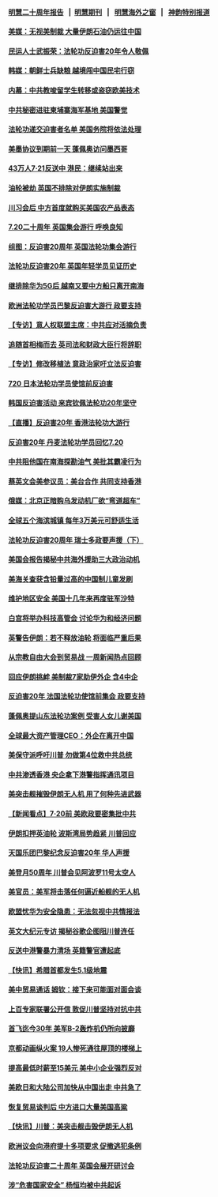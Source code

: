 #### [明慧二十周年报告](https://github.com/gfw-breaker/mh-reports/blob/master/README.md?t=07221101) &nbsp;&nbsp;|&nbsp;&nbsp;[明慧期刊](https://github.com/gfw-breaker/mh-qikan) &nbsp;&nbsp;|&nbsp;&nbsp; [明慧海外之窗](https://github.com/gfw-breaker/mh-news/blob/master/README.md?t=07221101) &nbsp;&nbsp;|&nbsp;&nbsp; [神韵特别报道](https://github.com/gfw-breaker/mh-news/blob/master/shenyun.md?t=07221101) 

#### [美媒：无视美制裁 大量伊朗石油仍运往中国](../pages/nsc418/n11401500.md?t=07221101) 

#### [民运人士武振荣：法轮功反迫害20年令人敬佩](../pages/nsc418/n11400594.md?t=07221101) 

#### [韩媒：朝鲜士兵缺粮 越境闯中国民宅行窃](../pages/nsc418/n11401257.md?t=07221101) 

#### [内幕：中共教唆留学生转移或盗窃欧美技术](../pages/nsc418/n11400375.md?t=07221101) 

#### [中共秘密进驻柬埔寨海军基地 美国警觉](../pages/nsc418/n11400703.md?t=07221101) 

#### [法轮功递交迫害者名单 美国务院将依法处理](../pages/nsc418/n11400678.md?t=07221101) 

#### [美墨协议到期前一天 蓬佩奥访问墨西哥](../pages/nsc418/n11400374.md?t=07221101) 

#### [43万人7·21反送中 港民：继续站出来](../pages/nsc418/n11400164.md?t=07221101) 

#### [油轮被劫 英国不排除对伊朗实施制裁](../pages/nsc418/n11399971.md?t=07221101) 

#### [川习会后 中方首度就购买美国农产品表态](../pages/nsc418/n11400047.md?t=07221101) 

#### [7.20二十周年 英国集会游行 呼唤良知](../pages/nsc418/n11399969.md?t=07221101) 

#### [组图：反迫害20周年 英国法轮功集会游行](../pages/nsc418/n11400055.md?t=07221101) 

#### [法轮功反迫害20年 英国年轻学员见证历史](../pages/nsc418/n11399963.md?t=07221101) 

#### [继排除华为5G后 越南又要中方船只离开南海](../pages/nsc418/n11399874.md?t=07221101) 

#### [欧洲法轮功学员巴黎反迫害大游行 政要支持](../pages/nsc418/n11399755.md?t=07221101) 

#### [【专访】意人权联盟主席：中共应对活摘负责](../pages/nsc418/n11399520.md?t=07221101) 

#### [追随首相梅而去 英司法和财政大臣行将辞职](../pages/nsc418/n11399205.md?t=07221101) 

#### [【专访】修改移植法 意政治家吁立法反迫害](../pages/nsc418/n11399575.md?t=07221101) 

#### [720 日本法轮功学员使馆前反迫害](../pages/nsc418/n11399538.md?t=07221101) 

#### [韩国反迫害活动 来宾钦佩法轮功20年坚守](../pages/nsc418/n11398974.md?t=07221101) 

#### [【直播】反迫害20年 香港法轮功大游行](../pages/nsc418/n11398226.md?t=07221101) 

#### [反迫害20年 丹麦法轮功学员回忆7.20](../pages/nsc418/n11398979.md?t=07221101) 

#### [中共阻他国在南海探勘油气 美批其霸凌行为](../pages/nsc418/n11399137.md?t=07221101) 

#### [蔡英文会美参议员：美台合作 共同支持香港](../pages/nsc418/n11398898.md?t=07221101) 

#### [俄媒：北京正暗购乌发动机厂欲“弯道超车”](../pages/nsc418/n11398746.md?t=07221101) 

#### [全球五个海滨城镇 每年3万美元可舒适生活](../pages/nsc418/n11394471.md?t=07221101) 

#### [法轮功反迫害20周年 瑞士多政要声援（下）](../pages/nsc418/n11397825.md?t=07221101) 

#### [美国会报告揭秘中共海外援助三大政治动机](../pages/nsc418/n11391417.md?t=07221101) 

#### [美海关查获含铅量过高的中国制儿童发刷](../pages/nsc418/n11397751.md?t=07221101) 

#### [维护地区安全 美国十几年来再度驻军沙特](../pages/nsc418/n11397955.md?t=07221101) 

#### [白宫将举办科技高管会 讨论华为和经济问题](../pages/nsc418/n11397943.md?t=07221101) 

#### [英警告伊朗：若不释放油轮 将面临严重后果](../pages/nsc418/n11397813.md?t=07221101) 

#### [从宗教自由大会到贸易战 一周新闻热点回顾](../pages/nsc418/n11396061.md?t=07221101) 

#### [回应伊朗挑衅 美制裁7家助伊外企 含4中企](../pages/nsc418/n11397443.md?t=07221101) 

#### [反迫害20年 法国法轮功使馆前集会 政要支持](../pages/nsc418/n11396781.md?t=07221101) 

#### [蓬佩奥提山东法轮功案例 受害人女儿谢美国](../pages/nsc418/n11396474.md?t=07221101) 

#### [全球最大资产管理CEO：外企在离开中国](../pages/nsc418/n11396727.md?t=07221101) 

#### [美保守派呼吁川普 勿做第4位救中共总统](../pages/nsc418/n11396724.md?t=07221101) 

#### [中共渗透香港 央企拿下港警指挥通讯项目](../pages/nsc418/n11396553.md?t=07221101) 

#### [美突击舰摧毁伊朗无人机 用了何种先进武器](../pages/nsc418/n11396566.md?t=07221101) 

#### [【新闻看点】7‧20前 美欧政要密集批中共](../pages/nsc418/n11396069.md?t=07221101) 

#### [伊朗扣押英油轮 波斯湾局势趋紧 川普回应](../pages/nsc418/n11396669.md?t=07221101) 

#### [天国乐团巴黎纪念反迫害20年 华人声援](../pages/nsc418/n11396750.md?t=07221101) 

#### [美登月50周年 川普会见阿波罗11号太空人](../pages/nsc418/n11396296.md?t=07221101) 

#### [美官员：美军将击落任何逼近船舰的无人机](../pages/nsc418/n11395844.md?t=07221101) 

#### [欧盟忧华为安全隐患：无法忽视中共情报法](../pages/nsc418/n11395802.md?t=07221101) 

#### [英文大纪元专访 揭秘谷歌企图阻川普连任](../pages/nsc418/n11395918.md?t=07221101) 

#### [反送中港警暴力清场 英籍警官遭起底](../pages/nsc418/n11395725.md?t=07221101) 

#### [【快讯】希腊首都发生5.1级地震](../pages/nsc418/n11395838.md?t=07221101) 

#### [美中贸易通话 姆钦：接下来可能面对面会谈](../pages/nsc418/n11395747.md?t=07221101) 

#### [上百专家联署公开信 敦促川普坚持对抗中共](../pages/nsc418/n11394859.md?t=07221101) 

#### [首飞迄今30年 美军B-2轰炸机仍所向披靡](../pages/nsc418/n11395211.md?t=07221101) 

#### [京都动画纵火案 19人惨死通往屋顶的楼梯上](../pages/nsc418/n11394870.md?t=07221101) 

#### [提高最低时薪至15美元 美中小企业强烈反对](../pages/nsc418/n11394469.md?t=07221101) 

#### [美欧日和大陆公司加快从中国出走 中共急了](../pages/nsc418/n11393790.md?t=07221101) 

#### [恢复贸易谈判后 中方进口大量美国高粱](../pages/nsc418/n11393905.md?t=07221101) 

#### [【快讯】川普：美突击舰击毁伊朗无人机](../pages/nsc418/n11393964.md?t=07221101) 

#### [欧洲议会向港府提十多项要求 促撤逃犯条例](../pages/nsc418/n11393122.md?t=07221101) 

#### [法轮功反迫害二十周年 英国会展开研讨会](../pages/nsc418/n11393385.md?t=07221101) 

#### [涉“危害国家安全” 杨恒均被中共起诉](../pages/nsc418/n11393094.md?t=07221101) 


